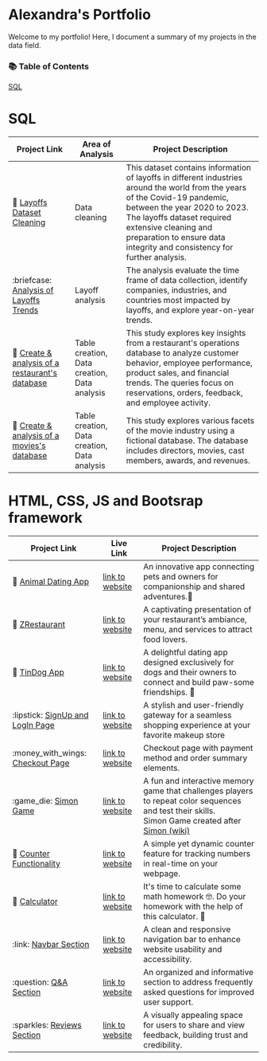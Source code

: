 # Alexandra's Portfolio

<p>Welcome to my portfolio! Here, I document a summary of my projects in the data field.</p>
<h3>📚 Table of Contents</h3>
<a href="#sql">SQL</a>

<h1>SQL</h1>
<markdown-accessiblity-table data-catalyst=""><table tabindex="0">
<thead>
<tr>
<th>Project Link</th>
<th>Area of Analysis</th>
<th>Project Description</th>
</tr>
</thead>
<tbody>
<tr>
<td>🦠 <a href="https://github.com/alexandradanca/MySQL_Layoffs_Data_Cleaning">Layoffs Dataset Cleaning</a></td>
<td>Data cleaning</td>
<td>This dataset contains information of layoffs in different industries around the world from the years of the Covid-19 pandemic, between the year 2020 to 2023.
The layoffs dataset required extensive cleaning and preparation to ensure data integrity and consistency for further analysis.</td>
</tr>
<tr>
<td>:briefcase: <a href="https://github.com/alexandradanca/MySQL_Exploratory_Data_Analysis">Analysis of Layoffs Trends</a></td>
<td>Layoff analysis</td>
<td>The analysis evaluate the time frame of data collection, identify companies, industries, and countries most impacted by layoffs, and explore year-on-year trends.</td>
</tr>
<tr>
<td>🍜 <a href="https://github.com/alexandradanca/MySQL_Restaurant_Database">Create & analysis of a restaurant's database</a></td>
<td>Table creation, Data creation, Data analysis</td>
<td>This study explores key insights from a restaurant's operations database to analyze customer behavior, employee performance, product sales, and financial trends. The queries focus on reservations, orders, feedback, and employee activity.</td>
</tr>
<tr>
<td>🎥 <a href="https://github.com/alexandradanca/MySQL_Filmography_Database">Create & analysis of a movies's database</a></td>
<td>Table creation, Data creation, Data analysis</td>
<td>This study explores various facets of the movie industry using a fictional database. The database includes directors, movies, cast members, awards, and revenues.</td>
</tr>
</tbody>
</table></markdown-accessiblity-table>

<h1>HTML, CSS, JS and Bootsrap framework </h1>
<markdown-accessiblity-table data-catalyst=""><table tabindex="0">
<thead>
<tr>
<th>Project Link</th>
<th>Live Link</th>
<th>Project Description</th>
</tr>
</thead>
<tbody>
<tr>
<td>💌 <a href="https://github.com/alexandradanca/-005-Animal-Dating-App">Animal Dating App</a></td>
<td><a href="https://alexandradanca.github.io/-005-Animal-Dating-App/">link to website</a></td>
<td>An innovative app connecting pets and owners for companionship and shared adventures.🐾 </td>
</tr>
<tr>
<td>🍜 <a href="https://github.com/alexandradanca/ZRestaurant">ZRestaurant</a></td>
<td><a href="https://alexandradanca.github.io/ZRestaurant/index.html#navbar-placeholder">link to website</a></td>
<td>A captivating presentation of your restaurant’s ambiance, menu, and services to attract food lovers.</td>
</tr>
<tr>
<td>💌 <a href="https://github.com/alexandradanca/TinDog">TinDog App</a></td>
<td><a href="https://alexandradanca.github.io/TinDog/">link to website</a></td>
<td>A delightful dating app designed exclusively for dogs and their owners to connect and build paw-some friendships. 💌</td>
</tr>
<tr>
<td>:lipstick: <a href="https://github.com/alexandradanca/-001-SignUpMakeupStore">SignUp and LogIn Page</a></td>
<td><a href="https://alexandradanca.github.io/-001-SignUpMakeupStore/">link to website</a></td>
<td>A stylish and user-friendly gateway for a seamless shopping experience at your favorite makeup store</td>
</tr>
<tr>
<td>:money_with_wings: <a href="https://github.com/alexandradanca/-002-CreditCardCheckout">Checkout Page</a></td>
<td><a href="https://alexandradanca.github.io/-002-CreditCardCheckout/">link to website</a></td>
<td>Checkout page with payment method and order summary elements.</td>
</tr>
<tr>
<td>:game_die: <a href="https://github.com/alexandradanca/Simon-Game">Simon Game</a></td>
<td><a href="https://alexandradanca.github.io/Simon-Game/">link to website</a></td>
<td>A fun and interactive memory game that challenges players to repeat color sequences and test their skills.<br/>
  Simon Game created after <a href="https://en.wikipedia.org/wiki/Simon_(game)">Simon (wiki)</a></td>
</tr>
<tr>
<td>🔢 <a href="https://github.com/alexandradanca/counter">Counter Functionality</a></td>
<td><a href="https://alexandradanca.github.io/counter/">link to website</a></td>
<td>A simple yet dynamic counter feature for tracking numbers in real-time on your webpage.</td>
</tr>
<tr>
<td>🧮 <a href="https://github.com/alexandradanca/-004-Calculation">Calculator</a></td>
<td><a href="https://alexandradanca.github.io/-004-Calculation/">link to website</a></td>
<td>It's time to calculate some math homework 🤓. Do your homework with the help of this calculator. 🧐</td>
</tr>
<tr>
<td>:link: <a href="https://github.com/alexandradanca/Navbar">Navbar Section</a></td>
<td><a href="https://alexandradanca.github.io/Navbar/#">link to website</a></td>
<td>A clean and responsive navigation bar to enhance website usability and accessibility.</td>
</tr>
<tr>
<td>:question: <a href="https://github.com/alexandradanca/Questions-box">Q&A Section</a></td>
<td><a href="https://alexandradanca.github.io/Questions-box/">link to website</a></td>
<td>An organized and informative section to address frequently asked questions for improved user support.</td>
</tr>
<tr>
<td>:sparkles: <a href="https://github.com/alexandradanca/reviews">Reviews Section</a></td>
<td><a href="https://alexandradanca.github.io/reviews/">link to website</a></td>
<td>A visually appealing space for users to share and view feedback, building trust and credibility.</td>
</tr>
</tbody>
</table></markdown-accessiblity-table>





